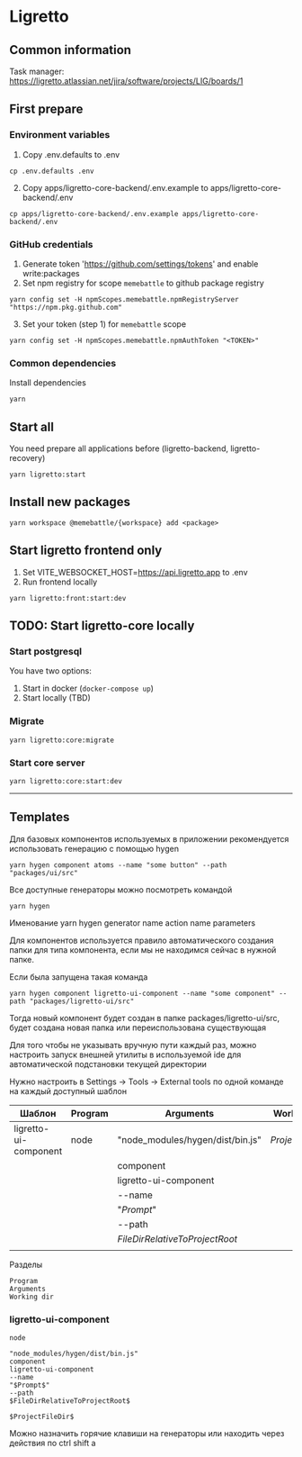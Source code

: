 # Ligretto

## Common information
Task manager: https://ligretto.atlassian.net/jira/software/projects/LIG/boards/1

## First prepare

### Environment variables
1. Copy .env.defaults to .env
```shell
cp .env.defaults .env
```

2. Copy apps/ligretto-core-backend/.env.example to apps/ligretto-core-backend/.env
```shell
cp apps/ligretto-core-backend/.env.example apps/ligretto-core-backend/.env
```

### GitHub credentials
1. Generate token 'https://github.com/settings/tokens' and enable write:packages
2. Set npm registry for scope `memebattle` to github package registry
```shell
yarn config set -H npmScopes.memebattle.npmRegistryServer "https://npm.pkg.github.com"
```
3. Set your token (step 1) for `memebattle` scope
```shell
yarn config set -H npmScopes.memebattle.npmAuthToken "<TOKEN>"
```

### Common dependencies
Install dependencies
```
yarn
```

## Start all
You need prepare all applications before (ligretto-backend, ligretto-recovery)
```
yarn ligretto:start
```

## Install new packages
```
yarn workspace @memebattle/{workspace} add <package>
```

## Start ligretto frontend  only
1. Set VITE_WEBSOCKET_HOST=https://api.ligretto.app to .env
2. Run frontend locally
```
yarn ligretto:front:start:dev
```

## TODO: Start ligretto-core locally

### Start postgresql
You have two options:
1. Start in docker
   (`docker-compose up`)
2. Start locally (TBD)

### Migrate
```
yarn ligretto:core:migrate
```

### Start core server
```
yarn ligretto:core:start:dev
```

----
## Templates

Для базовых компонентов используемых в приложении рекомендуется использовать генерацию с помощью hygen

    yarn hygen component atoms --name "some button" --path "packages/ui/src"

Все доступные генераторы можно посмотреть командой

    yarn hygen

Именование yarn hygen generator name action name parameters

Для компонентов используется правило автоматического создания папки для типа компонента,
если мы не находимся сейчас в нужной папке.

Если была запущена такая команда

    yarn hygen component ligretto-ui-component --name "some component" --path "packages/ligretto-ui/src"

Тогда новый компонент будет создан в папке packages/ligretto-ui/src, будет создана новая папка
 или переиспользована существующая

Для того чтобы не указывать вручную пути каждый раз, можно настроить запуск внешней
утилиты в используемой ide для автоматической подстановки текущей директории

Нужно настроить в Settings -> Tools -> External tools по одной команде на каждый доступный шаблон

| Шаблон     | Program       | Arguments                        | Working dir      |
| ---------- | ------------- | -------------------------------- | ---------------- |
| ligretto-ui-component| node | "node_modules/hygen/dist/bin.js" | $ProjectFileDir$ |
|            |               | component                        |                  |
|            |               | ligretto-ui-component            |                  |
|            |               | --name                           |                  |
|            |               | "$Prompt$"                       |                  |
|            |               | --path                           |                  |
|            |               | $FileDirRelativeToProjectRoot$   |                  |
|            |               |                                  |                  |

Разделы

    Program
    Arguments
    Working dir


### ligretto-ui-component

    node

    "node_modules/hygen/dist/bin.js"
    component
    ligretto-ui-component
    --name
    "$Prompt$"
    --path
    $FileDirRelativeToProjectRoot$

    $ProjectFileDir$

Можно назначить горячие клавиши на генераторы или находить через действия по ctrl shift a
